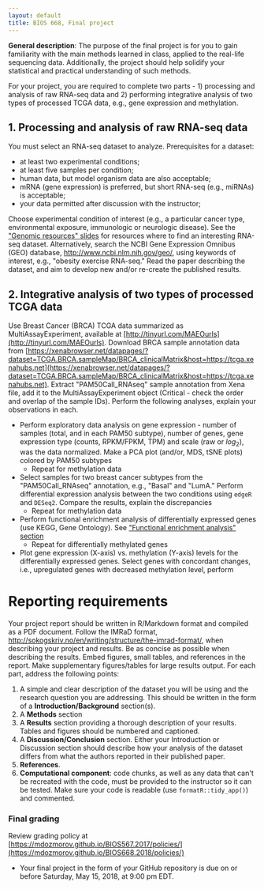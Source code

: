 ```yaml
---
layout: default
title: BIOS 668, Final project
---
```


**General description**: The purpose of the final project is for you to gain familiarity with the main methods learned in class, applied to the real-life sequencing data. Additionally, the project should help solidify your statistical and practical understanding of such methods.

For your project, you are required to complete two parts - 1) processing and analysis of raw RNA-seq data and 2) performing integrative analysis of two types of processed TCGA data, e.g., gene expression and methylation.

## 1. Processing and analysis of raw RNA-seq data

You must select an RNA-seq dataset to analyze. Prerequisites for a dataset: 

- at least two experimental conditions;
- at least five samples per condition;
- human data, but model organism data are also acceptable;
- mRNA (gene expression) is preferred, but short RNA-seq (e.g., miRNAs) is acceptable;
- your data permitted after discussion with the instructor;

Choose experimental condition of interest (e.g., a particular cancer type, environmental exposure, immunologic or neurologic disease). See the ["Genomic resources" slides]({{site.baseurl}}/assets/03_Genomic_resources/02_Genomic_Resources.pdf) for resources where to find an interesting RNA-seq dataset. Alternatively, search the NCBI Gene Expression Omnibus (GEO) database, <http://www.ncbi.nlm.nih.gov/geo/>, using keywords of interest, e.g., "obesity exercise RNA-seq." Read the paper describing the dataset, and aim to develop new and/or re-create the published results.

## 2. Integrative analysis of two types of processed TCGA data

Use Breast Cancer (BRCA) TCGA data summarized as MultiAssayExperiment, available at [http://tinyurl.com/MAEOurls](http://tinyurl.com/MAEOurls). Download BRCA sample annotation data from [https://xenabrowser.net/datapages/?dataset=TCGA.BRCA.sampleMap/BRCA_clinicalMatrix&host=https://tcga.xenahubs.net](https://xenabrowser.net/datapages/?dataset=TCGA.BRCA.sampleMap/BRCA_clinicalMatrix&host=https://tcga.xenahubs.net). Extract "PAM50Call_RNAseq" sample annotation from Xena file, add it to the MultiAssayExperiment object (Critical - check the order and overlap of the sample IDs). Perform the following analyses, explain your observations in each.

- Perform exploratory data analysis on gene expression - number of samples (total, and in each PAM50 subtype), number of genes, gene expression type (counts, RPKM/FPKM, TPM) and scale (raw or $log_2$), was the data normalized. Make a PCA plot (and/or, MDS, tSNE plots) colored by PAM50 subtypes
    - Repeat for methylation data
- Select samples for two breast cancer subtypes from the "PAM50Call_RNAseq" annotation, e.g., "Basal" and "LumA." Perform differential expression analysis between the two conditions using `edgeR` and `DESeq2`. Compare the results, explain the discrepancies
    - Repeat for methylation data
- Perform functional enrichment analysis of differentially expressed genes (use KEGG, Gene Ontology). See ["Functional enrichment analysis" section](https://mdozmorov.github.io/BIOS567.2017/syllabus/)
    - Repeat for differentially methylated genes
- Plot gene expression (X-axis) vs. methylation (Y-axis) levels for the differentially expressed genes. Select genes with concordant changes, i.e., upregulated genes with decreased methylation level, perform 

# Reporting requirements

Your project report should be written in R/Markdown format and compiled as a PDF document. Follow the IMRaD format, <http://sokogskriv.no/en/writing/structure/the-imrad-format/>, when describing your project and results. Be as concise as possible when describing the results. Embed figures, small tables, and references in the report. Make supplementary figures/tables for large results output. For each part, address the following points:

1. A simple and clear description of the dataset you will be using and the research question you are addressing. This should be written in the form of a **Introduction/Background** section(s).
2. A **Methods** section
3. A **Results** section providing a thorough description of your results. Tables and figures should be numbered and captioned.
4. A **Discussion/Conclusion** section. Either your Introduction or Discussion section should describe how your analysis of the dataset differs from what the authors reported in their published paper.
5. **References**.
6. **Computational component**: code chunks, as well as any data that can't be recreated with the code, must be provided to the instructor so it can be tested. Make sure your code is readable (use `formatR::tidy_app()`) and commented.

### Final grading

Review grading policy at [https://mdozmorov.github.io/BIOS567.2017/policies/](https://mdozmorov.github.io/BIOS668.2018/policies/)

- Your final project in the form of your GitHub repository is due on or before Saturday, May 15, 2018, at 9:00 pm EDT.

<!--
- Following the submission, you will be assigned to grade one of your peer's project.  
    - The peer-to-peer assignment will be sent through Blackboard.
    - Clone your peer's repository on your computer and knit the final project document.
    - Learn from the code and critically assess each section of the final project (Introduction, each Method/Results subsections, etc.).
    - Critically assess each section as "pass," "fail," "marginal," briefly noting the rationale for the assessment.
    - The goal of your assessment is to learn from the work of others.  
- Your assessment is due to be submitted through Blackboard on or before Monday, December 18th, 9:00 am.
- The instructor will formally grade each project, taking your assessment into consideration. 
-->

<!--
- Your final project will be graded on or before Monday, December 18th, 9:00 am

- The final grades will be entered into the system on or before Tuesday, December 19th, 4:00 pm.
-->